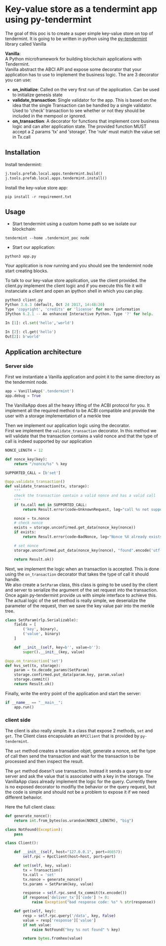 # Key-value store as a tendermint app using py-tendermint

The goal of this poc is to create a super simple key-value store on top of tendermint.
It is going to be written in python using the [py-tendermint](https://github.com/davebryson/py-tendermint) library called Vanilla

**Vanilla**:  
A Python microframework for building blockchain applications with Tendermint.  
Vanilla abstract the ABCI API and expose some decorator that your application has to use to implement the business logic. The are 3 decorator you can use:

- **on_initialize**:  Called on the very first run of the application. Can be used to initialize genesis state
- **validate_transaction**: Single validator for the app.  This is based on the idea that the single Transaction can be handled by a single validator.  Used to 'check' transaction to see whether or not they should be included in the mempool or ignored.
- **on_transaction**: A decorator for functions that implement core business logic and can alter application state.  The provided function MUST accept a 2 params 'tx' and 'storage'. The 'rule' must match the value set in Tx.call

## Installation

Install tendermint:
```python
j.tools.prefab.local.apps.tendermint.build()
j.tools.prefab.local.apps.tendermint.install()
```

Install the key-value store app:
```shell
pip install -r requirement.txt
```

## Usage
- Start tendermint using a custom home path so we isolate our blockchain:
```shell
tendermint --home .tendermint_poc node
```
- Start our application:
```shell
python3 app.py
```

Your application is now running and you should see the tendermint node start creating blocks.

To talk to our key-value store application, use the client provided. the client.py implement the client logic and if you execute this file it will instanciate a client and open an ipython shell in which you can play.
```python
python3 client.py
Python 3.6.3 (default, Oct 24 2017, 14:48:20)
Type 'copyright', 'credits' or 'license' for more information
IPython 6.2.1 -- An enhanced Interactive Python. Type '?' for help.

In [1]: cl.set('hello','world')

In [2]: cl.get('hello')
Out[2]: b'world'
```

## Application architecture

### Server side

First we instantiate a Vanilla application and point it to the same directory as the tendermint node.  

```python
app = VanillaApp('.tendermint')
app.debug = True
```

The VanillaApp does all the heavy lifting of the ACBI protocol for you. It implement all the required method to be ACBI compatible and provide the user with a storage implementation of a merkle tree


Then we implement our application logic using the decorator.  
First we implement the `validate_transaction` decorator. In this method we will validate that the transaction contains a valid nonce and that the type of call is indeed supported by our application

```python
NONCE_LENGTH = 12

def nonce_key(key):
    return "/nonce/%s" % key

SUPPORTED_CALL = [b'set']

@app.validate_transaction()
def validate_transaction(tx, storage):
    """
    check the transaction contain a valid nonce and has a valid call
    """
    if tx.call not in SUPPORTED_CALL:
        return Result.error(code=UnknownRequest, log="call %s not supported" % tx.call)

    nonce = tx.nonce
    # check nonce
    exists = storage.unconfirmed.get_data(nonce_key(nonce))
    if exists:
        return Result.error(code=BadNonce, log="Nonce %X already exists" % nonce)

    # set nonce
    storage.unconfirmed.put_data(nonce_key(nonce), "found".encode('utf-8'))

    return Result.ok()
```

Next, we implement the logic when an transaction is accepted.
This is done using the `on_transaction` decorator that takes the type of call it should handle.  
We also create a `SetParam` class, this class is going to be used by the client and server to serialize the argument of the set request into the transaction. Once again py-tendermint provide us with simple interface to achieve this.  
The actual logic of the set method is really simple, we deserialize the parameter of the request, then we save the key value pair into the merkle tree.

```python
class SetParam(rlp.Serializable):
    fields = [
        ('key', binary),
        ('value', binary)
    ]

    def __init__(self, key=b'', value=b''):
        super().__init__(key, value)

@app.on_transaction('set')
def kvs_set(tx, storage):
    param = tx.decode_params(SetParam)
    storage.confirmed.put_data(param.key, param.value)
    storage.commit()
    return Result.ok()
```

Finally, write the entry point of the application and start the server:

```python
if __name__ == "__main__":
    app.run()
```

### client side
The client is also really simple. It a class that expose 2 methods, `set` and `get`. 
The Client class encapsulate an `RPCClient` that is provided by `py-tendermint`.

The `set` method creates a transation objet, generate a nonce, set the type of call then send the transaction and wait for the transaction to be processed and then inspect the result.

The `get` method doesn't use transaction. Instead it sends a query to our server and ask the value that is associated with a key in the storage. The VanillaApp class already implement the logic for the query. Currently there is no exposed decorator to modifiy the behavior or the query request, but the code is simple and should not be a problem to expose it if we need different behavior.

Here the full client class:
```python
def generate_nonce():
    return int.from_bytes(os.urandom(NONCE_LENGTH), "big")

class NotFound(Exception):
    pass

class Client():

    def __init__(self, host="127.0.0.1", port=46657):
        self.rpc = RpcClient(host=host, port=port)

    def set(self, key, value):
        tx = Transaction()
        tx.call = 'set'
        tx.nonce = generate_nonce()
        tx.params = SetParam(key, value)

        response = self.rpc.send_tx_commit(tx.encode())
        if response['deliver_tx']['code'] != 0:
            raise Exception("bad response code: %s" % str(response))

    def get(self, key):
        resp = self.rpc.query('/data', key, False)
        value = resp['response']['value']
        if not value:
            raise NotFound("key %s not found" % key)

        return bytes.fromhex(value)
```